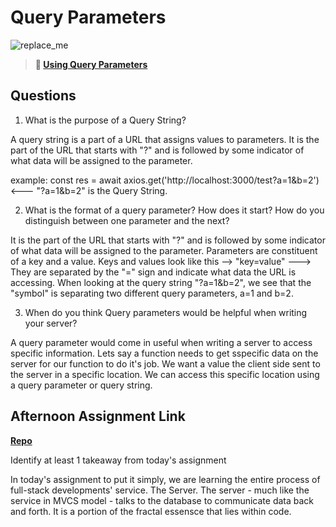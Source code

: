 # Query Parameters

![replace_me](https://codeworks.blob.core.windows.net/public/assets/img/illustrations/placeholder.svg)

> **📖 [Using Query Parameters](https://codeworksacademy.com/fs-student-guide/resources/wk5/01-Query-Parameters)**

## Questions

1. What is the purpose of a Query String?

A query string is a part of a URL that assigns values to parameters. It is the part of the URL that starts with "?" and is followed by some indicator of what data will be assigned to the parameter.

example: const res = await axios.get('http://localhost:3000/test?a=1&b=2') <--- "?a=1&b=2" is the Query String.

2. What is the format of a query parameter? How does it start? How do you distinguish between one parameter and the next?

It is the part of the URL that starts with "?" and is followed by some indicator of what data will be assigned to the parameter. Parameters are constituent of a key and a value. Keys and values look like this --> "key=value" ---> They are separated by the "=" sign and indicate what data the URL is accessing. When looking at the query string "?a=1&b=2", we see that the "symbol" is separating two different query parameters, a=1 and b=2. 

3. When do you think Query parameters would be helpful when writing your server?

A query parameter would come in useful when writing a server to access specific information. Lets say a function needs to get sspecific data on the server for our function to do it's job. We want a value the client side sent to the server in a specific location. We can access this specific location using a query parameter or query string. 

## Afternoon Assignment Link

**[Repo](https://github.com/havenfricke/afternoonchallenge022822)**

Identify at least 1 takeaway from today's assignment

In today's assignment to put it simply, we are learning the entire process of full-stack developments' service. The Server. The server - much like the service in MVCS model - talks to the database to communicate data back and forth. It is a portion of the fractal essensce that lies within code.